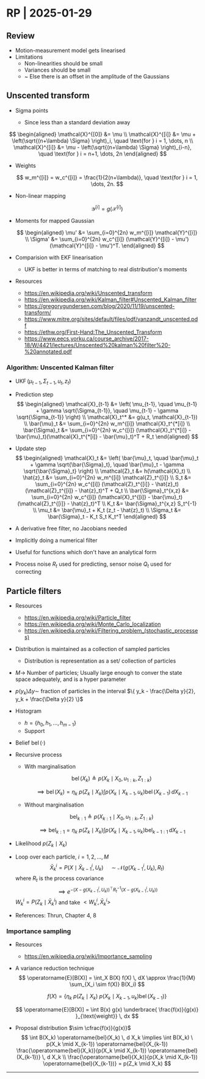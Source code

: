# RP | 2025-01-29

## Review

- Motion-measurement model gets linearised
- Limitations
  - Non-linearities should be small
  - Variances should be small
  - ~ Else there is an offset in the amplitude of the Gaussians

## Unscented transform

- Sigma points

  - Since less than a standard deviation away


$$
  \begin{aligned}
  \mathcal{X}^{[0]} &= \mu \\
  \mathcal{X}^{[i]} &= \mu + \left(\sqrt{(n+\lambda) \Sigma} \right)_i, \quad \text{for } i = 1, \dots, n \\
  \mathcal{X}^{[i]} &= \mu - \left(\sqrt{(n+\lambda) \Sigma} \right)_{i-n}, \quad \text{for } i = n+1, \dots, 2n
  \end{aligned}
$$

- Weights

  $$
  w_m^{[i]} = w_c^{[i]} = \frac{1}{2(n+\lambda)}, \quad \text{for } i = 1, \dots, 2n.
  $$

- Non-linear mapping

  $$
  \mathcal{Y}^{[i]} = g(\mathcal{X}^{[i]})
  $$

- Moments for mapped Gaussian

  $$
  \begin{aligned}
  \mu' &= \sum_{i=0}^{2n} w_m^{[i]} \mathcal{Y}^{[i]} \\
  \Sigma' &= \sum_{i=0}^{2n} w_c^{[i]} (\mathcal{Y}^{[i]} - \mu') (\mathcal{Y}^{[i]} - \mu')^T.
  \end{aligned}
  $$
  
- Comparision with EKF linearisation
  - UKF is better in terms of matching to real distribution's moments

- Resources
  - <https://en.wikipedia.org/wiki/Unscented_transform>
  - <https://en.wikipedia.org/wiki/Kalman_filter#Unscented_Kalman_filter>
  - <https://gregorygundersen.com/blog/2020/11/19/unscented-transform/>
  - <https://www.mitre.org/sites/default/files/pdf/vanzandt_unscented.pdf>
  - <https://ethw.org/First-Hand:The_Unscented_Transform>
  - <https://www.eecs.yorku.ca/course_archive/2017-18/W/4421/lectures/Unscented%20kalman%20filter%20-%20annotated.pdf>

### Algorithm: Unscented Kalman filter

- $\operatorname{UKF} (\mu_{t-1}, \Sigma_{t-1}, u_t, z_t)$

- Prediction step
  $$
  \begin{aligned}
      \mathcal{X}_{t-1} &= \left( \mu_{t-1}, \quad \mu_{t-1} + \gamma \sqrt{\Sigma_{t-1}}, \quad \mu_{t-1} - \gamma \sqrt{\Sigma_{t-1}} \right) \\
      \mathcal{X}_t^* &= g(u_t, \mathcal{X}_{t-1}) \\
      \bar{\mu}_t &= \sum_{i=0}^{2n} w_m^{[i]} \mathcal{X}_t^{*[i]} \\
      \bar{\Sigma}_t &= \sum_{i=0}^{2n} w_c^{[i]} (\mathcal{X}_t^{*[i]} - \bar{\mu}_t)(\mathcal{X}_t^{*[i]} - \bar{\mu}_t)^T + R_t
  \end{aligned}
  $$

- Update step
  $$
  \begin{aligned}
      \mathcal{X}_t &= \left( \bar{\mu}_t, \quad \bar{\mu}_t + \gamma \sqrt{\bar{\Sigma}_t}, \quad \bar{\mu}_t - \gamma \sqrt{\bar{\Sigma}_t} \right) \\
      \mathcal{Z}_t &= h(\mathcal{X}_t) \\
      \hat{z}_t &= \sum_{i=0}^{2n} w_m^{[i]} \mathcal{Z}_t^{[i]} \\
      S_t &= \sum_{i=0}^{2n} w_c^{[i]} (\mathcal{Z}_t^{[i]} - \hat{z}_t)(\mathcal{Z}_t^{[i]} - \hat{z}_t)^T + Q_t \\
      \bar{\Sigma}_t^{x,z} &= \sum_{i=0}^{2n} w_c^{[i]} (\mathcal{X}_t^{[i]} - \bar{\mu}_t)(\mathcal{Z}_t^{[i]} - \hat{z}_t)^T \\
      K_t &= \bar{\Sigma}_t^{x,z} S_t^{-1} \\
      \mu_t &= \bar{\mu}_t + K_t (z_t - \hat{z}_t) \\
      \Sigma_t &= \bar{\Sigma}_t - K_t S_t K_t^T
  \end{aligned}
  $$

- A derivative free filter, no Jacobians needed

- Implicitly doing a numerical filter

- Useful for functions which don't have an analytical form

- Process noise $R_t$ used for predicting, sensor noise $Q_t$ used for correcting

## Particle filters

- Resources
  - <https://en.wikipedia.org/wiki/Particle_filter>
  - <https://en.wikipedia.org/wiki/Monte_Carlo_localization>
  - <https://en.wikipedia.org/wiki/Filtering_problem_(stochastic_processes)>

- Distribution is maintained as a collection of sampled particles
  - Distribution is representation as a set/ collection of particles

- $M \to$ Number of particles; Usually large enough to conver the state space adequately, and is a hyper parameter

- $p(y_k) \Delta y \sim$ fraction of particles in the interval $\{ y_k - \frac{\Delta y}{2}, y_k + \frac{\Delta y}{2} \}$

- Histogram
  - $h = \{ h_0, h_1, \dots, h_{m-1} \}$
  - Support

- Belief $\operatorname{bel}(\cdot)$

- Recursive process

  - With marginalisation

    $$
    \operatorname{bel} (X_k) \triangleq p(X_{k} \mid X_0, u_{1:k}, Z_{1:k})
    $$

    $$
    \implies \operatorname{bel} (X_k) = \eta_k \ p(Z_k \mid X_k) \int p(X_{k} \mid X_{k-1}, u_{k}) \operatorname{bel} (X_{k-1}) \, dX_{k-1}
    $$
    
  - Without marginalisation

    $$
    \operatorname{bel}_{k:1} \triangleq p(X_{k:1} \mid X_0, u_{1:k}, Z_{1:k})
    $$

    $$
    \implies \operatorname{bel}_{k:1} = \eta_k \ p(Z_k \mid X_k) \int p(X_{k} \mid X_{k-1}, u_{k}) \operatorname{bel}_{k-1:1} \, dX_{k-1}
    $$

- Likelihood $p(Z_k \mid X_k)$

- Loop over each particle, $i = 1, 2, \dots, M$
  $$
  \bar X_k^i = P(X \mid \bar X_{k-1}^i, U_k) \quad \sim \mathcal{N}(g(X_{k-1}^i, U_k), R_t)
  $$
  where $R_t$ is the process covariance
  $$
  \implies e^{-{(X - g(X_{k-1}^i, U_k))}^\top R_t^{-1} (X - g(X_{k-1}^i, U_k))}
  $$
  $W_k^i = P(Z_k \mid \bar X_k^i)$ and take $<W_k^i, \bar X_k^i>$

- References: Thrun, Chapter 4, 8

### Importance sampling

- Resources

  - <https://en.wikipedia.org/wiki/Importance_sampling>

- A variance reduction technique
  $$
  \operatorname{E}[B(X)] = \int_X B(X) f(X) \, dX \approx \frac{1}{M} \sum_{X_i \sim f(X)} B(X_i)
  $$

  $$
  f(X) = \left\{ \eta_k \ p(Z_k \mid X_k) \ p(X_{k} \mid X_{k-1}, u_{k}) \operatorname{bel} (X_{k-1}) \right\}
  $$

  $$
  \operatorname{E}[B(X)] = \int B(x) g(x) \underbrace{ \frac{f(x)}{g(x)} }_{\text{weight}} \, dx
  $$

- Proposal distribution $\sim \cfrac{f(x)}{g(x)}$
  $$
  \int B(X_k) \operatorname{bel}(X_k) \, d X_k
  \implies
  \int B(X_k) \ p(X_k \mid X_{k-1}) \operatorname{bel}(X_{k-1}) \frac{\operatorname{bel}(X_k)}{p(X_k \mid X_{k-1}) \operatorname{bel}(X_{k-1})} \, d X_k
  \\
  \frac{\operatorname{bel}(X_k)}{p(X_k \mid X_{k-1}) \operatorname{bel}(X_{k-1})} = p(Z_k \mid X_k)
  $$

---

